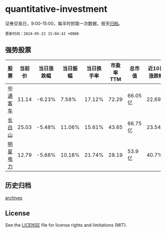 # quantitative-investment

证券交易日，9:00-15:00，每半时抓取一次数据，按天[归档](archives)。

`更新时间：2024-05-22 15:04:43 +0800`

## 强势股票

|股票|当前价|当日涨跌幅|当日振幅|当日换手率|市盈率TTM|总市值|近10日涨跌幅|
|----|----|----|----|----|----|----|----|
|[中通客车](https://xueqiu.com/S/SZ000957)|11.14|-6.23%|7.58%|17.12%|72.29|66.05亿|22.69%|
|[长白山](https://xueqiu.com/S/SH603099)|25.03|-5.48%|11.06%|15.61%|43.65|66.75亿|23.54%|
|[明星电力](https://xueqiu.com/S/SH600101)|12.79|-5.68%|10.18%|21.74%|28.19|53.9亿|40.7%|

## 历史归档

[archives](archives)

## License

See the [LICENSE](LICENSE) file for license rights and limitations (MIT).